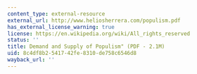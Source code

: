 ```yaml
---
content_type: external-resource
external_url: http://www.heliosherrera.com/populism.pdf
has_external_license_warning: true
license: https://en.wikipedia.org/wiki/All_rights_reserved
status: ''
title: Demand and Supply of Populism" (PDF - 2.1M)
uid: 8c4df8b2-5417-42fe-8310-de758c6546d8
wayback_url: ''
---
```

